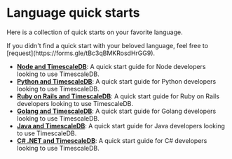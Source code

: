 # Language quick starts

Here is a collection of quick starts on your favorite language.

<highlight type="warning">
If you didn't find a quick start with your beloved language,
feel free to [request](https://forms.gle/tBc3qBMKRosdHrGG9).
</highlight>


- **[Node and TimescaleDB][node-quickstart]**: A quick start guide for Node developers looking to use TimescaleDB.
- **[Python and TimescaleDB][python-quickstart]**: A quick start guide for Python developers looking to use TimescaleDB.
- **[Ruby on Rails and TimescaleDB][ruby-quickstart]**: A quick start guide for Ruby on Rails developers looking to use TimescaleDB.
- **[Golang and TimescaleDB][go-quickstart]**: A quick start guide for Golang developers looking to use TimescaleDB.
- **[Java and TimescaleDB][java-quickstart]**: A quick start guide for Java developers looking to use TimescaleDB.
- **[C# .NET and TimescaleDB][dotnet-quickstart]**: A quick start guide for C# developers looking to use TimescaleDB.


[node-quickstart]: /quick-start/node
[python-quickstart]: /quick-start/python
[ruby-quickstart]: /quick-start/ruby
[go-quickstart]: /quick-start/golang
[java-quickstart]: /quick-start/java
[dotnet-quickstart]: /quick-start/dotnet
